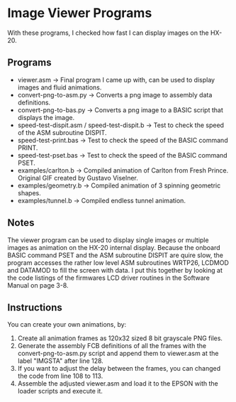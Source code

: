 # Image Viewer Programs
With these programs, I checked how fast I can display images on the HX-20.

## Programs
- viewer.asm -> Final program I came up with, can be used to display images and fluid animations.
- convert-png-to-asm.py -> Converts a png image to assembly data definitions.
- convert-png-to-bas.py -> Converts a png image to a BASIC script that displays the image.
- speed-test-dispit.asm / speed-test-dispit.b -> Test to check the speed of the ASM subroutine DISPIT.
- speed-test-print.bas -> Test to check the speed of the BASIC command PRINT.
- speed-test-pset.bas -> Test to check the speed of the BASIC command PSET.
- examples/carlton.b -> Compiled animation of Carlton from Fresh Prince. Original GIF created by Gustavo Viselner.
- examples/geometry.b -> Compiled animation of 3 spinning geometric shapes.
- examples/tunnel.b -> Compiled endless tunnel animation.

## Notes
The viewer program can be used to display single images or multiple images as animation on the HX-20 internal display.
Because the onboard BASIC command PSET and the ASM subroutine DISPIT are quire slow,
the program accesses the rather low level ASM subroutines WRTP26, LCDMOD and DATAMOD to fill the screen with data. I put this together by looking at the code listings of the firmwares LCD driver routines in the Software Manual on page 3-8.

## Instructions
You can create your own animations, by:
1. Create all animation frames as 120x32 sized 8 bit grayscale PNG files.
3. Generate the assembly FCB definitions of all the frames with the convert-png-to-asm.py script and append them to viewer.asm at the label "IMGSTA" after line 128.
4. If you want to adjust the delay between the frames, you can changed the code from line 108 to 113.
5. Assemble the adjusted viewer.asm and load it to the EPSON with the loader scripts and execute it.
